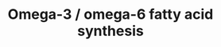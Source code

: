 ---
annotations:
- id: PW:0001136
  parent: classic metabolic pathway
  type: Pathway Ontology
  value: fatty acid elongation pathway
- id: PW:0001253
  parent: classic metabolic pathway
  type: Pathway Ontology
  value: fatty acid omega degradation pathway
- id: PW:0000058
  parent: classic metabolic pathway
  type: Pathway Ontology
  value: fatty acid metabolic pathway
- id: PW:0000011
  parent: classic metabolic pathway
  type: Pathway Ontology
  value: amino acid metabolic pathway
- id: PW:0001137
  parent: classic metabolic pathway
  type: Pathway Ontology
  value: unsaturated fatty acid biosynthetic pathway
authors:
- DeSl
- Egonw
- Eweitz
- Conroy lipids
communities:
- Lipids
description: New PW, homology converted
last-edited: 2021-11-26
ndex: b6a44631-8b6c-11eb-9e72-0ac135e8bacf
organisms:
- Homo sapiens
redirect_from:
- /index.php/Pathway:WP4723
- /instance/WP4723
- /instance/WP4723_rr123512
revision: r123512
schema-jsonld:
- '@context': https://schema.org/
  '@id': https://wikipathways.github.io/pathways/WP4723.html
  '@type': Dataset
  creator:
    '@type': Organization
    name: WikiPathways
  description: New PW, homology converted
  keywords:
  - 20:2(11Z,14Z)
  - 20:3(11Z,14Z,17Z)
  - 20:4(8Z,11Z,14Z,17Z)
  - 20:5(5Z,8Z,11Z,14Z,17Z)
  - 22:2(13Z,16Z)
  - 22:4(7Z,10Z,13Z,16Z)
  - 22:5(4Z,7Z,10Z,13Z,16Z)
  - 22:5(7Z,10Z,13Z,16Z,19Z)
  - 24:4(9Z,12Z,15Z,18Z)
  - 24:5(6Z,9Z,12Z,15Z,18Z)
  - 24:5(9Z,12Z,15Z,18Z,21Z)
  - 24:6(6Z,9Z,12Z,15Z,18Z,21Z)
  - ACOT1
  - ACOT2
  - ACOX1
  - ACOX3
  - ACSL1
  - ACSL3
  - ACSL4
  - Arachidonic acid
  - Arachidonoyl-CoA
  - Bishomo-gamma-linolenic acid
  - CoA(18:2(9Z,12Z))
  - CoA(18:3(6Z,9Z,12Z))
  - CoA(18:3(9Z,12Z,15Z))
  - CoA(18:4(6Z,9Z,12Z,15Z))
  - CoA(20:2(11Z,14Z))
  - CoA(20:3(11Z,14Z,17Z))
  - CoA(20:3(8Z,11Z,14Z))
  - CoA(20:4(8Z,11Z,14Z,17Z))
  - CoA(20:5)
  - CoA(22:2(13Z,16Z))
  - CoA(22:4)
  - CoA(22:5(4Z,7Z,10Z,13Z,16Z))
  - CoA(22:5(7Z,10Z,13Z,16Z,19Z))
  - CoA(22:6)
  - CoA(24:4)
  - CoA(24:5(6Z,9Z,12Z,15Z,18Z))
  - CoA(24:5(9Z,12Z,15Z,18Z,21Z))
  - CoA(24:6)
  - DHA
  - ELOVL2
  - ELOVL5
  - FADS1
  - FADS2
  - Glycerophospholipids
  - Linoleic acid
  - PLA2G4A
  - PLA2G4B
  - PLA2G5
  - PLA2G6
  - Stearidonic acid
  - alpha-Linolenic acid
  - gamma-Linolenic acid
  license: CC0
  name: Omega-3 / omega-6 fatty acid synthesis
seo: CreativeWork
title: Omega-3 / omega-6 fatty acid synthesis
wpid: WP4723
---